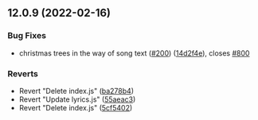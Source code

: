 ## 12.0.9 (2022-02-16)


### Bug Fixes

* christmas trees in the way of song text ([#200](https://github.com/KendallDoesCoding/mogul-christmas/issues/200)) ([14d2f4e](https://github.com/KendallDoesCoding/mogul-christmas/commit/14d2f4e905fa60ee2c20620a260b0ef7dd18c903)), closes [#800](https://github.com/KendallDoesCoding/mogul-christmas/issues/800)


### Reverts

* Revert "Delete index.js" ([ba278b4](https://github.com/KendallDoesCoding/mogul-christmas/commit/ba278b4e4b6b1435af2aa7d2f83a2481860ecd01))
* Revert "Update lyrics.js" ([55aeac3](https://github.com/KendallDoesCoding/mogul-christmas/commit/55aeac318de231cb3f94201ff3f81f560e32a748))
* Revert "Delete index.js" ([5cf5402](https://github.com/KendallDoesCoding/mogul-christmas/commit/5cf54024572f6e0c87298f2e48048a15172469bb))



